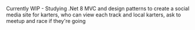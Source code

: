 Currently WIP - Studying .Net 8 MVC and design patterns to create a social media site for karters, who can view each track and local karters, ask to meetup and race if they're going
